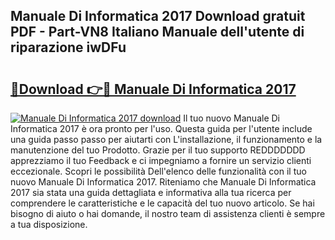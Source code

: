 ## Manuale Di Informatica 2017 Download gratuit PDF - Part-VN8 Italiano Manuale dell'utente di riparazione iwDFu

# <h2><a href="http://dfa68df.blite.top/?on=Manuale+Di+Informatica+2017">🔗Download 👉🔴 Manuale Di Informatica 2017</a></h2>

[![Manuale Di Informatica 2017 download](https://i.imgur.com/lujVjoI.png)](http://dfa68df.blite.top/?on=Manuale+Di+Informatica+2017)
Il tuo nuovo Manuale Di Informatica 2017 è ora pronto per l'uso. Questa guida per l'utente include una guida passo passo per aiutarti con L'installazione, il funzionamento e la manutenzione del tuo Prodotto. Grazie per il tuo supporto REDDDDDDD apprezziamo il tuo Feedback e ci impegniamo a fornire un servizio clienti eccezionale. Scopri le possibilità Dell'elenco delle funzionalità con il tuo nuovo Manuale Di Informatica 2017. Riteniamo che Manuale Di Informatica 2017 sia stata una guida dettagliata e informativa alla tua ricerca per comprendere le caratteristiche e le capacità del tuo nuovo articolo. Se hai bisogno di aiuto o hai domande, il nostro team di assistenza clienti è sempre a tua disposizione.

